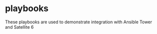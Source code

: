 # playbooks
These playbooks are used to demonstrate integration with Ansible Tower and Satellite 6 
